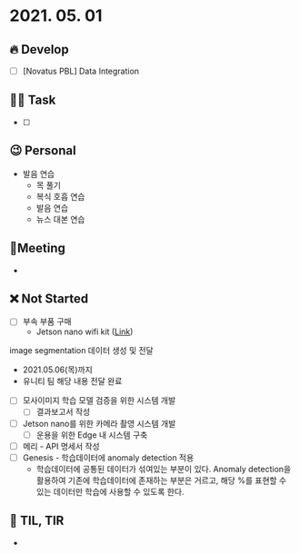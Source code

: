# 2021. 05. 01

## 🔥 Develop

- [ ] [Novatus PBL] Data Integration



##  🏳‍🌈 Task

- [ ] 



## 😉 Personal

* 발음 연습
  * 목 풀기
  * 복식 호흡 연습
  * 발음 연습
  * 뉴스 대본 연습



## :dizzy: ​Meeting

* 



## ❌ Not Started


- [ ] 부속 부품 구매
  * Jetson nano wifi kit ([Link](http://www.11st.co.kr/products/2848421202?utm_medium=%EA%B2%80%EC%83%89&gclid=Cj0KCQjw9_mDBhCGARIsAN3PaFN4CP-BlztWIfzYbHCUW4vsZkBcSfyv7saGJ-KUBJ1OvuiC1JpEIq0aAu_tEALw_wcB&utm_source=%EA%B5%AC%EA%B8%80_PC_S_%EC%87%BC%ED%95%91&utm_campaign=%EA%B5%AC%EA%B8%80%EC%87%BC%ED%95%91PC+%EC%B6%94%EA%B0%80%EC%9E%91%EC%97%85&utm_term=))

image segmentation 데이터 생성 및 전달

* 2021.05.06(목)까지
* 유니티 팀 해당 내용 전달 완료

- [ ] 모사이미지 학습 모델 검증을 위한 시스템 개발
  - [ ] 결과보고서 작성
- [ ] Jetson nano를 위한 카메라 촬영 시스템 개발
  - [ ] 운용을 위한 Edge 내 시스템 구축
- [ ] 메리 - API 명세서 작성
- [ ] Genesis - 학습데이터에 anomaly detection 적용
  * 학습데이터에 공통된 데이터가 섞여있는 부분이 있다. Anomaly detection을 활용하여 기존에 학습데이터에 존재하는 부분은 거르고, 해당 %를 표현할 수 있는 데이터만 학습에 사용할 수 있도록 한다.



## 📸 TIL, TIR

* 

